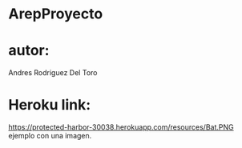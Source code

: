 # ArepProyecto
# autor: 
Andres Rodriguez Del Toro
# Heroku link:
https://protected-harbor-30038.herokuapp.com/resources/Bat.PNG 
ejemplo con una imagen. 


